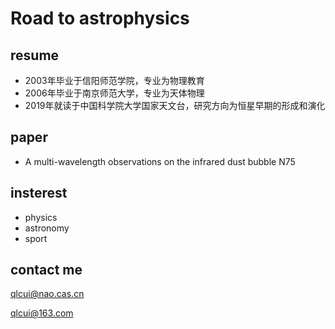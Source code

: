 # Road to astrophysics
## resume
- 2003年毕业于信阳师范学院，专业为物理教育
- 2006年毕业于南京师范大学，专业为天体物理
- 2019年就读于中国科学院大学国家天文台，研究方向为恒星早期的形成和演化

## paper
- A multi-wavelength observations on the infrared dust bubble N75


## insterest
- physics
- astronomy
- sport

## contact me
qlcui@nao.cas.cn  

qlcui@163.com
